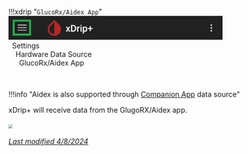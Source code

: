 !!!xdrip "`GlucoRx/Aidex App`"  
    <img src="../../images/hamburger_menu.png" style="zoom:75%;" />  
    &ensp;Settings  
    &emsp;Hardware Data Source  
    &ensp;&emsp;GlucoRx/Aidex App

</br>

!!!info "Aidex is also supported through [Companion App](../companion) data source" 

xDrip+ will receive data from the GlugoRX/Aidex app.

<img src="../images/DS-AGRX.png" style="zoom:50%;" />

</br>

[*Last modified 4/8/2024*](https://github.com/NightscoutFoundation/xDrip/releases/tag/2024.08.02)